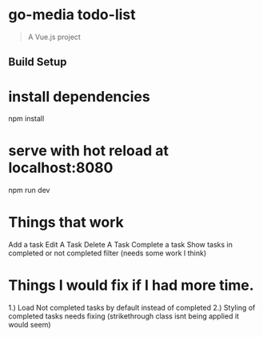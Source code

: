 # go-media todo-list

> A Vue.js project

## Build Setup

# install dependencies
npm install

# serve with hot reload at localhost:8080
npm run dev

# Things that work
Add a task
Edit A Task
Delete A Task
Complete a task
Show tasks in completed or not completed filter (needs some work I think)

# Things I would fix if I had more time.
1.) Load Not completed tasks by default instead of completed
2.) Styling of completed tasks needs fixing (strikethrough class isnt being applied it would seem)
